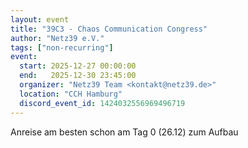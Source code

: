 ```yaml
---
layout: event
title: "39C3 - Chaos Communication Congress"
author: "Netz39 e.V."
tags: ["non-recurring"]
event:
  start: 2025-12-27 00:00:00 
  end:   2025-12-30 23:45:00 
  organizer: "Netz39 Team <kontakt@netz39.de>" 
  location: "CCH Hamburg"
  discord_event_id: 1424032556969496719
---
```

Anreise am besten schon am Tag 0 (26.12) zum Aufbau
<!-- event imported from discord manual changes may be overwritten -->